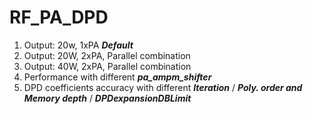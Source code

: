 # RF_PA_DPD
1. Output: 20w, 1xPA ***Default***
2. Output: 20W, 2xPA, Parallel combination
3. Output: 40W, 2xPA, Parallel combination
4. Performance with different ***pa_ampm_shifter***
5. DPD coefficients accuracy with different ***Iteration*** / ***Poly. order and Memory depth*** / ***DPDexpansionDBLimit***
